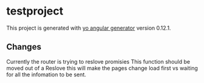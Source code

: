 # testproject

This project is generated with [yo angular generator](https://github.com/yeoman/generator-angular)
version 0.12.1.

## Changes
Currently the router is trying to reslove promisies This function should be moved out of a Reslove this will make the pages change load first vs waiting for all the infomation to be sent. 
